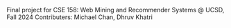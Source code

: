 Final project for CSE 158: Web Mining and Recommender Systems @ UCSD, Fall 2024
Contributers: Michael Chan, Dhruv Khatri
